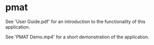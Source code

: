 pmat
====
See 'User Guide.pdf' for an introduction to the functionality of this application.

See 'PMAT Demo.mp4' for a short demonstration of the application.
